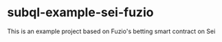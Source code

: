 # subql-example-sei-fuzio
This is an example project based on Fuzio's betting smart contract on Sei
